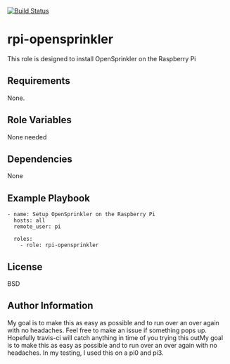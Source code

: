 [![Build Status](https://travis-ci.org/rileyschuit/rpi-opensprinkler.svg?branch=master)](https://travis-ci.org/rileyschuit/rpi-opensprinkler)  

# rpi-opensprinkler

This role is designed to install OpenSprinkler on the Raspberry Pi  

Requirements  
------------

None.  

Role Variables
--------------

None needed

Dependencies
------------

None

Example Playbook
----------------

```
- name: Setup OpenSprinkler on the Raspberry Pi
  hosts: all  
  remote_user: pi  

  roles:  
    - role: rpi-opensprinkler  
```

License
-------

BSD

Author Information
------------------

My goal is to make this as easy as possible and to run over an over again with no headaches.  Feel free to make an issue if something pops up.  Hopefully travis-ci will catch anything in time of you trying this outMy goal is to make this as easy as possible and to run over an over again with no headaches.  In my testing, I used this on a pi0 and pi3.
